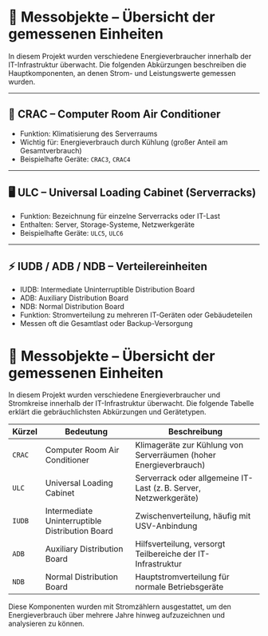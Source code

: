 # 🔌 Messobjekte – Übersicht der gemessenen Einheiten

In diesem Projekt wurden verschiedene Energieverbraucher innerhalb der IT-Infrastruktur überwacht. Die folgenden Abkürzungen beschreiben die Hauptkomponenten, an denen Strom- und Leistungswerte gemessen wurden.

---

## 🧊 CRAC – Computer Room Air Conditioner
- Funktion: Klimatisierung des Serverraums
- Wichtig für: Energieverbrauch durch Kühlung (großer Anteil am Gesamtverbrauch)
- Beispielhafte Geräte: `CRAC3`, `CRAC4`

---

## 🖥️ ULC – Universal Loading Cabinet (Serverracks)
- Funktion: Bezeichnung für einzelne Serverracks oder IT-Last
- Enthalten: Server, Storage-Systeme, Netzwerkgeräte
- Beispielhafte Geräte: `ULC5`, `ULC6`

---

## ⚡ IUDB / ADB / NDB – Verteilereinheiten
- IUDB: Intermediate Uninterruptible Distribution Board
- ADB: Auxiliary Distribution Board
- NDB: Normal Distribution Board
- Funktion: Stromverteilung zu mehreren IT-Geräten oder Gebäudeteilen
- Messen oft die Gesamtlast oder Backup-Versorgung


# 🔌 Messobjekte – Übersicht der gemessenen Einheiten

In diesem Projekt wurden verschiedene Energieverbraucher und Stromkreise innerhalb der IT-Infrastruktur überwacht. Die folgende Tabelle erklärt die gebräuchlichsten Abkürzungen und Gerätetypen.

| Kürzel | Bedeutung | Beschreibung |
|--------|-----------|--------------|
| `CRAC` | Computer Room Air Conditioner | Klimageräte zur Kühlung von Serverräumen (hoher Energieverbrauch) |
| `ULC` | Universal Loading Cabinet | Serverrack oder allgemeine IT-Last (z. B. Server, Netzwerkgeräte) |
| `IUDB` | Intermediate Uninterruptible Distribution Board | Zwischenverteilung, häufig mit USV-Anbindung |
| `ADB` | Auxiliary Distribution Board | Hilfsverteilung, versorgt Teilbereiche der IT-Infrastruktur |
| `NDB` | Normal Distribution Board | Hauptstromverteilung für normale Betriebsgeräte |

Diese Komponenten wurden mit Stromzählern ausgestattet, um den Energieverbrauch über mehrere Jahre hinweg aufzuzeichnen und analysieren zu können.





